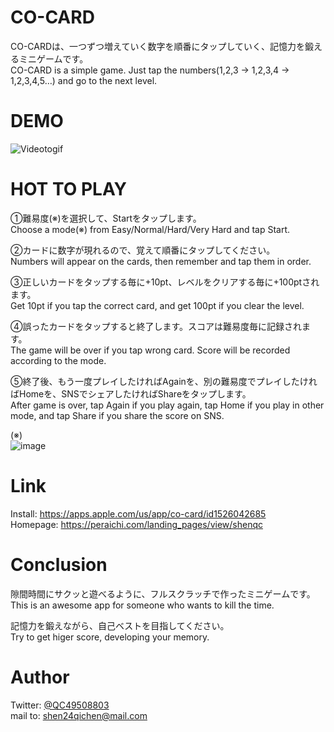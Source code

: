 # CO-CARD
CO-CARDは、一つずつ増えていく数字を順番にタップしていく、記憶力を鍛えるミニゲームです。  
CO-CARD is a simple game. Just tap the numbers(1,2,3 → 1,2,3,4 → 1,2,3,4,5…) and go to the next level. 

 
# DEMO

![Videotogif](https://user-images.githubusercontent.com/66754677/98461567-83adb880-21f0-11eb-99b2-d16fbb82090f.gif)


# HOT TO PLAY

①難易度(※)を選択して、Startをタップします。  
Choose a mode(※) from Easy/Normal/Hard/Very Hard and tap Start.

②カードに数字が現れるので、覚えて順番にタップしてください。  
Numbers will appear on the cards, then remember and tap them in order.

③正しいカードをタップする毎に+10pt、レベルをクリアする毎に+100ptされます。  
Get 10pt if you tap the correct card, and get 100pt if you clear the level.

④誤ったカードをタップすると終了します。スコアは難易度毎に記録されます。  
The game will be over if you tap wrong card. Score will be recorded according to the mode.

⑤終了後、もう一度プレイしたければAgainを、別の難易度でプレイしたければHomeを、SNSでシェアしたければShareをタップします。  
After game is over, tap Again if you play again, tap Home if you play in other mode, and tap Share if you share the score on SNS.

(※)  
![image](https://user-images.githubusercontent.com/66754677/98485801-4e3eb480-225c-11eb-83d3-9240bc058cb0.jpg)


# Link

Install: https://apps.apple.com/us/app/co-card/id1526042685  
Homepage: https://peraichi.com/landing_pages/view/shenqc

# Conclusion
隙間時間にサクッと遊べるように、フルスクラッチで作ったミニゲームです。  
This is an awesome app for someone who wants to kill the time.  
  
記憶力を鍛えながら、自己ベストを目指してください。  
Try to get higer score, developing your memory.

# Author
Twitter: [@QC49508803](https://twitter.com/QC49508803)  
mail to: shen24qichen@mail.com
